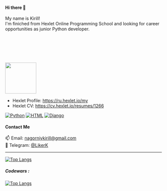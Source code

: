<h4> Hi there 👋 </h4>
<p style="margin-bottom: 100px">
    My name is Kirill!<br> 
    I'm finiched from Hexlet Online Programming School and looking for career opportunities as junior Python developer.
</p> 
<img src="https://i.ibb.co/tJqCVKk/github.gif" width="100"/> 





- Hexlet Profile: https://ru.hexlet.io/my
- Hexlet CV: https://cv.hexlet.io/resumes/1266

[![Python](https://img.shields.io/badge/Python-white?logo=python&logoColor=blue)]() 
[![HTML](https://img.shields.io/badge/HTML-white?logo=html5&logoColor=orange)]()
[![Django](https://img.shields.io/badge/Django-white?logo=django&logoColor=green)]()

<h4> Contact Me </h4>


:mailbox: Email: nagorniykirill@gmail.com <br>
:calling: Telegram: [@LikerK](https://t.me/LikerK)

---


[![Top Langs](https://github-readme-stats.vercel.app/api/top-langs/?username=LikerK&layout=compact)](https://github.com/anuraghazra/github-readme-stats)

##### Codewars :

[![Top Langs](https://www.codewars.com/users/LikerK/badges/large)](https://www.codewars.com/users/LikerK)

